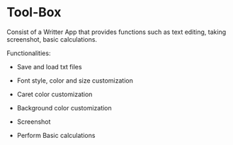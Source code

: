 # Tool-Box
Consist of a Writter App that provides functions such as text editing, taking screenshot, basic calculations.

Functionalities: 

- Save and load txt files

- Font style, color and size customization

- Caret color customization

- Background color customization

- Screenshot

- Perform Basic calculations
